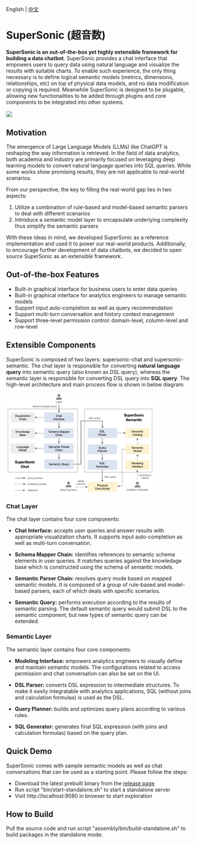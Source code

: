 English | [中文](README_CN.md)

# SuperSonic (超音数)

**SuperSonic is an out-of-the-box yet highly extensible framework for building a data chatbot**. SuperSonic provides a chat interface that empowers users to query data using natural language and visualize the results with suitable charts. To enable such experience, the only thing necessary is to define logical semantic models (metrics, dimensions, relationships, etc) on top of physical data models, and no data modification or copying is required. Meanwhile SuperSonic is designed to be plugable, allowing new functionalities to be added through plugins and core components to be integrated into other systems.


<img src="./docs/images/supersonic_demo.gif" align="center"/>

## Motivation

The emergence of Large Language Models (LLMs) like ChatGPT is reshaping the way information is retrieved. In the field of data analytics, both academia and industry are primarily focused on leveraging deep learning models to convert natural language queries into SQL queries. While some works show promising results, they are not applicable to real-world scenarios. 

From our perspective, the key to filling the real-world gap lies in two aspects: 
1. Utilize a combination of rule-based and model-based semantic parsers to deal with different scenarios
2. Introduce a semantic model layer to encapsulate underlying complexity thus simplify the semantic parsers

With these ideas in mind, we developed SuperSonic as a reference implementation and used it to power our real-world products. Additionally, to encourage further development of data chatbots, we decided to open source SuperSonic as an extensible framework.

## Out-of-the-box Features

- Built-in graphical interface for business users to enter data queries 
- Built-in graphical interface for analytics engineers to manage semantic models
- Support input auto-completion as well as query recommendation
- Support multi-turn conversation and history context management 
- Support three-level permission control: domain-level, column-level and row-level 

## Extensible Components

SuperSonic is composed of two layers: supersonic-chat and supersonic-semantic. The chat layer is responsible for converting **natural language query** into semantic query (also known as DSL query), whereas the semantic layer is responsible for converting DSL query into **SQL query**. The high-level architecture and main process flow is shown in below diagram:


<img src="./docs/images/supersonic_components.png" height="80%" width="80%" align="center"/> 


### Chat Layer

The chat layer contains four core components:

- **Chat Interface:** accepts user queries and answer results with appropriate visualization charts. It supports input auto-completion as well as multi-turn conversation.

- **Schema Mapper Chain:** identifies references to semantic schema elements in user queries. It matches queries against the knowledage base which is constructed using the schema of semantic models.

- **Semantic Parser Chain:** resolves query mode based on mapped semantic models. It is composed of a group of rule-based and model-based parsers, each of which deals with specific scenarios.

- **Semantic Query:** performs execution according to the results of semantic parsing. The default semantic query would submit DSL to the semantic component, but new types of semantic query can be extended.

### Semantic Layer

The semantic layer contains four core components:

- **Modeling Interface:** empowers analytics engineers to visually define and maintain semantic models. The configurations related to access permission and chat conversation can also be set on the UI.

- **DSL Parser:** converts DSL expression to intermediate structures. To make it easily integratable with analytics applications, SQL (without joins and calculation formulas) is used as the DSL.

- **Query Planner:** builds and optimizes query plans according to various rules. 

- **SQL Generator:** generates final SQL expression (with joins and calculation formulas) based on the query plan.

## Quick Demo

SuperSonic comes with sample semantic models as well as chat conversations that can be used as a starting point. Please follow the steps: 

- Download the latest prebuilt binary from the [release page](https://github.com/tencentmusic/supersonic/releases)
- Run script "bin/start-standalone.sh" to start a standalone server
- Visit http://localhost:9080 in browser to start exploration

## How to Build

Pull the source code and run script "assembly/bin/build-standalone.sh" to build packages in the standalone mode.
